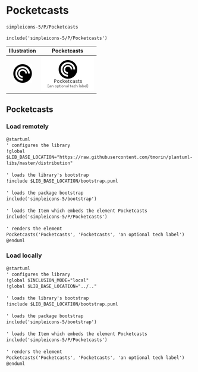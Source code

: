 # Pocketcasts


```text
simpleicons-5/P/Pocketcasts
```

```text
include('simpleicons-5/P/Pocketcasts')
```



| Illustration | Pocketcasts |
| :---: | :---: |
| ![illustration for Illustration](../../simpleicons-5/P/Pocketcasts.png) | ![illustration for Pocketcasts](../../simpleicons-5/P/Pocketcasts.Local.png) |




## Pocketcasts

### Load remotely
```plantuml
@startuml
' configures the library
!global $LIB_BASE_LOCATION="https://raw.githubusercontent.com/tmorin/plantuml-libs/master/distribution"

' loads the library's bootstrap
!include $LIB_BASE_LOCATION/bootstrap.puml

' loads the package bootstrap
include('simpleicons-5/bootstrap')

' loads the Item which embeds the element Pocketcasts
include('simpleicons-5/P/Pocketcasts')

' renders the element
Pocketcasts('Pocketcasts', 'Pocketcasts', 'an optional tech label')
@enduml
```

### Load locally
```plantuml
@startuml
' configures the library
!global $INCLUSION_MODE="local"
!global $LIB_BASE_LOCATION="../.."

' loads the library's bootstrap
!include $LIB_BASE_LOCATION/bootstrap.puml

' loads the package bootstrap
include('simpleicons-5/bootstrap')

' loads the Item which embeds the element Pocketcasts
include('simpleicons-5/P/Pocketcasts')

' renders the element
Pocketcasts('Pocketcasts', 'Pocketcasts', 'an optional tech label')
@enduml
```

